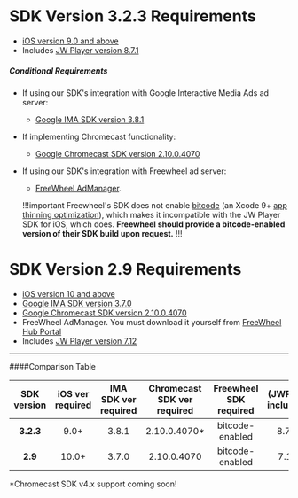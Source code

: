 # SDK Version 3.2.3 Requirements
* [iOS version 9.0 and above](https://developer.apple.com/library/archive/releasenotes/General/WhatsNewIniOS/Articles/iOS9.html#//apple_ref/doc/uid/TP40016198-SW1)
* Includes [JW Player version 8.7.1](https://developer.jwplayer.com/release-notes/jw-player/?id=14373250)

##### Conditional Requirements
* If using our SDK's integration with Google Interactive Media Ads ad server:
  * [Google IMA SDK version 3.8.1](https://developers.google.com/interactive-media-ads/docs/sdks/ios/v3/history)
* If implementing Chromecast functionality:
  * [Google Chromecast SDK version 2.10.0.4070](https://developers.google.com/cast/docs/release-notes#october-19-2015)
* If using our SDK's integration with Freewheel ad server:
  * [FreeWheel AdManager](https://hub.freewheel.tv/pages/viewpage.action?spaceKey=techdocs&title=MRM+Integration+SDK+Downloads).

   !!!important
   Freewheel's SDK does not enable [bitcode](https://www.infoq.com/articles/ios-9-bitcode) (an Xcode 9+ [app thinning optimization](https://developer.apple.com/videos/play/wwdc2015/104/?time=445)), which makes it incompatible with the JW Player SDK for iOS, which does. **Freewheel should provide a bitcode-enabled version of their SDK build upon request.**
   !!!

# SDK Version 2.9 Requirements
* [iOS version 10 and above](https://developer.apple.com/library/content/releasenotes/General/WhatsNewIniOS/Articles/iOS10.html)
* [Google IMA SDK version 3.7.0](https://developers.google.com/interactive-media-ads/docs/sdks/ios/v3/history)
* [Google Chromecast SDK version 2.10.0.4070](https://developers.google.com/cast/docs/release-notes#october-19-2015)
* FreeWheel AdManager. You must download it yourself from [FreeWheel Hub Portal](https://hub.freewheel.tv/pages/viewpage.action?spaceKey=techdocs&title=MRM+Integration+SDK+Downloads)
* Includes [JW Player version 7.12](https://developer.jwplayer.com/release-notes/jw-player/#7388776)

---
####Comparison Table

| SDK version | iOS ver required | IMA SDK ver required | Chromecast SDK ver required | Freewheel SDK required | (JWP ver included) |
|:-----------:|:----------------:|:--------------------:|:---------------------------:|:----------------------:|:------------------:|
|  **3.2.3**  |       9.0+       |         3.8.1        |         2.10.0.4070*        |     bitcode-enabled    |        8.7.1       |
|   **2.9**   |       10.0+      |         3.7.0        |         2.10.0.4070         |     bitcode-enabled    |        7.12        |


*Chromecast SDK v4.x support coming soon!